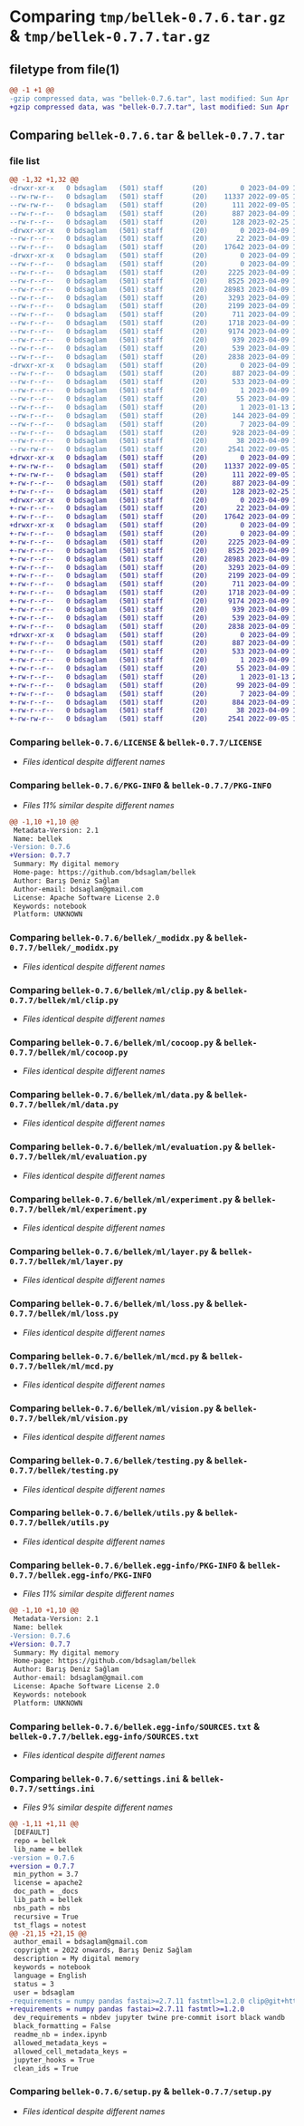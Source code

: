# Comparing `tmp/bellek-0.7.6.tar.gz` & `tmp/bellek-0.7.7.tar.gz`

## filetype from file(1)

```diff
@@ -1 +1 @@
-gzip compressed data, was "bellek-0.7.6.tar", last modified: Sun Apr  9 15:18:08 2023, max compression
+gzip compressed data, was "bellek-0.7.7.tar", last modified: Sun Apr  9 15:21:30 2023, max compression
```

## Comparing `bellek-0.7.6.tar` & `bellek-0.7.7.tar`

### file list

```diff
@@ -1,32 +1,32 @@
-drwxr-xr-x   0 bdsaglam   (501) staff       (20)        0 2023-04-09 15:18:08.647697 bellek-0.7.6/
--rw-rw-r--   0 bdsaglam   (501) staff       (20)    11337 2022-09-05 16:31:43.000000 bellek-0.7.6/LICENSE
--rw-rw-r--   0 bdsaglam   (501) staff       (20)      111 2022-09-05 16:31:43.000000 bellek-0.7.6/MANIFEST.in
--rw-r--r--   0 bdsaglam   (501) staff       (20)      887 2023-04-09 15:18:08.647154 bellek-0.7.6/PKG-INFO
--rw-r--r--   0 bdsaglam   (501) staff       (20)      128 2023-02-25 13:23:11.000000 bellek-0.7.6/README.md
-drwxr-xr-x   0 bdsaglam   (501) staff       (20)        0 2023-04-09 15:18:08.632452 bellek-0.7.6/bellek/
--rw-r--r--   0 bdsaglam   (501) staff       (20)       22 2023-04-09 15:15:58.000000 bellek-0.7.6/bellek/__init__.py
--rw-r--r--   0 bdsaglam   (501) staff       (20)    17642 2023-04-09 15:16:03.000000 bellek-0.7.6/bellek/_modidx.py
-drwxr-xr-x   0 bdsaglam   (501) staff       (20)        0 2023-04-09 15:18:08.646209 bellek-0.7.6/bellek/ml/
--rw-r--r--   0 bdsaglam   (501) staff       (20)        0 2023-04-09 15:15:58.000000 bellek-0.7.6/bellek/ml/__init__.py
--rw-r--r--   0 bdsaglam   (501) staff       (20)     2225 2023-04-09 15:15:58.000000 bellek-0.7.6/bellek/ml/clip.py
--rw-r--r--   0 bdsaglam   (501) staff       (20)     8525 2023-04-09 15:15:58.000000 bellek-0.7.6/bellek/ml/cocoop.py
--rw-r--r--   0 bdsaglam   (501) staff       (20)    28983 2023-04-09 15:15:58.000000 bellek-0.7.6/bellek/ml/data.py
--rw-r--r--   0 bdsaglam   (501) staff       (20)     3293 2023-04-09 15:15:58.000000 bellek-0.7.6/bellek/ml/evaluation.py
--rw-r--r--   0 bdsaglam   (501) staff       (20)     2199 2023-04-09 15:15:58.000000 bellek-0.7.6/bellek/ml/experiment.py
--rw-r--r--   0 bdsaglam   (501) staff       (20)      711 2023-04-09 15:15:58.000000 bellek-0.7.6/bellek/ml/layer.py
--rw-r--r--   0 bdsaglam   (501) staff       (20)     1718 2023-04-09 15:15:58.000000 bellek-0.7.6/bellek/ml/loss.py
--rw-r--r--   0 bdsaglam   (501) staff       (20)     9174 2023-04-09 15:15:58.000000 bellek-0.7.6/bellek/ml/mcd.py
--rw-r--r--   0 bdsaglam   (501) staff       (20)      939 2023-04-09 15:15:58.000000 bellek-0.7.6/bellek/ml/vision.py
--rw-r--r--   0 bdsaglam   (501) staff       (20)      539 2023-04-09 15:15:58.000000 bellek-0.7.6/bellek/testing.py
--rw-r--r--   0 bdsaglam   (501) staff       (20)     2838 2023-04-09 15:15:58.000000 bellek-0.7.6/bellek/utils.py
-drwxr-xr-x   0 bdsaglam   (501) staff       (20)        0 2023-04-09 15:18:08.638113 bellek-0.7.6/bellek.egg-info/
--rw-r--r--   0 bdsaglam   (501) staff       (20)      887 2023-04-09 15:18:08.000000 bellek-0.7.6/bellek.egg-info/PKG-INFO
--rw-r--r--   0 bdsaglam   (501) staff       (20)      533 2023-04-09 15:18:08.000000 bellek-0.7.6/bellek.egg-info/SOURCES.txt
--rw-r--r--   0 bdsaglam   (501) staff       (20)        1 2023-04-09 15:18:08.000000 bellek-0.7.6/bellek.egg-info/dependency_links.txt
--rw-r--r--   0 bdsaglam   (501) staff       (20)       55 2023-04-09 15:18:08.000000 bellek-0.7.6/bellek.egg-info/entry_points.txt
--rw-r--r--   0 bdsaglam   (501) staff       (20)        1 2023-01-13 22:27:25.000000 bellek-0.7.6/bellek.egg-info/not-zip-safe
--rw-r--r--   0 bdsaglam   (501) staff       (20)      144 2023-04-09 15:18:08.000000 bellek-0.7.6/bellek.egg-info/requires.txt
--rw-r--r--   0 bdsaglam   (501) staff       (20)        7 2023-04-09 15:18:08.000000 bellek-0.7.6/bellek.egg-info/top_level.txt
--rw-r--r--   0 bdsaglam   (501) staff       (20)      928 2023-04-09 15:15:28.000000 bellek-0.7.6/settings.ini
--rw-r--r--   0 bdsaglam   (501) staff       (20)       38 2023-04-09 15:18:08.647883 bellek-0.7.6/setup.cfg
--rw-rw-r--   0 bdsaglam   (501) staff       (20)     2541 2022-09-05 16:31:43.000000 bellek-0.7.6/setup.py
+drwxr-xr-x   0 bdsaglam   (501) staff       (20)        0 2023-04-09 15:21:30.910493 bellek-0.7.7/
+-rw-rw-r--   0 bdsaglam   (501) staff       (20)    11337 2022-09-05 16:31:43.000000 bellek-0.7.7/LICENSE
+-rw-rw-r--   0 bdsaglam   (501) staff       (20)      111 2022-09-05 16:31:43.000000 bellek-0.7.7/MANIFEST.in
+-rw-r--r--   0 bdsaglam   (501) staff       (20)      887 2023-04-09 15:21:30.909985 bellek-0.7.7/PKG-INFO
+-rw-r--r--   0 bdsaglam   (501) staff       (20)      128 2023-02-25 13:23:11.000000 bellek-0.7.7/README.md
+drwxr-xr-x   0 bdsaglam   (501) staff       (20)        0 2023-04-09 15:21:30.898536 bellek-0.7.7/bellek/
+-rw-r--r--   0 bdsaglam   (501) staff       (20)       22 2023-04-09 15:21:18.000000 bellek-0.7.7/bellek/__init__.py
+-rw-r--r--   0 bdsaglam   (501) staff       (20)    17642 2023-04-09 15:21:18.000000 bellek-0.7.7/bellek/_modidx.py
+drwxr-xr-x   0 bdsaglam   (501) staff       (20)        0 2023-04-09 15:21:30.909105 bellek-0.7.7/bellek/ml/
+-rw-r--r--   0 bdsaglam   (501) staff       (20)        0 2023-04-09 15:21:18.000000 bellek-0.7.7/bellek/ml/__init__.py
+-rw-r--r--   0 bdsaglam   (501) staff       (20)     2225 2023-04-09 15:21:18.000000 bellek-0.7.7/bellek/ml/clip.py
+-rw-r--r--   0 bdsaglam   (501) staff       (20)     8525 2023-04-09 15:21:18.000000 bellek-0.7.7/bellek/ml/cocoop.py
+-rw-r--r--   0 bdsaglam   (501) staff       (20)    28983 2023-04-09 15:21:18.000000 bellek-0.7.7/bellek/ml/data.py
+-rw-r--r--   0 bdsaglam   (501) staff       (20)     3293 2023-04-09 15:21:18.000000 bellek-0.7.7/bellek/ml/evaluation.py
+-rw-r--r--   0 bdsaglam   (501) staff       (20)     2199 2023-04-09 15:21:18.000000 bellek-0.7.7/bellek/ml/experiment.py
+-rw-r--r--   0 bdsaglam   (501) staff       (20)      711 2023-04-09 15:21:18.000000 bellek-0.7.7/bellek/ml/layer.py
+-rw-r--r--   0 bdsaglam   (501) staff       (20)     1718 2023-04-09 15:21:18.000000 bellek-0.7.7/bellek/ml/loss.py
+-rw-r--r--   0 bdsaglam   (501) staff       (20)     9174 2023-04-09 15:21:18.000000 bellek-0.7.7/bellek/ml/mcd.py
+-rw-r--r--   0 bdsaglam   (501) staff       (20)      939 2023-04-09 15:21:18.000000 bellek-0.7.7/bellek/ml/vision.py
+-rw-r--r--   0 bdsaglam   (501) staff       (20)      539 2023-04-09 15:21:18.000000 bellek-0.7.7/bellek/testing.py
+-rw-r--r--   0 bdsaglam   (501) staff       (20)     2838 2023-04-09 15:21:18.000000 bellek-0.7.7/bellek/utils.py
+drwxr-xr-x   0 bdsaglam   (501) staff       (20)        0 2023-04-09 15:21:30.903548 bellek-0.7.7/bellek.egg-info/
+-rw-r--r--   0 bdsaglam   (501) staff       (20)      887 2023-04-09 15:21:30.000000 bellek-0.7.7/bellek.egg-info/PKG-INFO
+-rw-r--r--   0 bdsaglam   (501) staff       (20)      533 2023-04-09 15:21:30.000000 bellek-0.7.7/bellek.egg-info/SOURCES.txt
+-rw-r--r--   0 bdsaglam   (501) staff       (20)        1 2023-04-09 15:21:30.000000 bellek-0.7.7/bellek.egg-info/dependency_links.txt
+-rw-r--r--   0 bdsaglam   (501) staff       (20)       55 2023-04-09 15:21:30.000000 bellek-0.7.7/bellek.egg-info/entry_points.txt
+-rw-r--r--   0 bdsaglam   (501) staff       (20)        1 2023-01-13 22:27:25.000000 bellek-0.7.7/bellek.egg-info/not-zip-safe
+-rw-r--r--   0 bdsaglam   (501) staff       (20)       99 2023-04-09 15:21:30.000000 bellek-0.7.7/bellek.egg-info/requires.txt
+-rw-r--r--   0 bdsaglam   (501) staff       (20)        7 2023-04-09 15:21:30.000000 bellek-0.7.7/bellek.egg-info/top_level.txt
+-rw-r--r--   0 bdsaglam   (501) staff       (20)      884 2023-04-09 15:21:05.000000 bellek-0.7.7/settings.ini
+-rw-r--r--   0 bdsaglam   (501) staff       (20)       38 2023-04-09 15:21:30.910660 bellek-0.7.7/setup.cfg
+-rw-rw-r--   0 bdsaglam   (501) staff       (20)     2541 2022-09-05 16:31:43.000000 bellek-0.7.7/setup.py
```

### Comparing `bellek-0.7.6/LICENSE` & `bellek-0.7.7/LICENSE`

 * *Files identical despite different names*

### Comparing `bellek-0.7.6/PKG-INFO` & `bellek-0.7.7/PKG-INFO`

 * *Files 11% similar despite different names*

```diff
@@ -1,10 +1,10 @@
 Metadata-Version: 2.1
 Name: bellek
-Version: 0.7.6
+Version: 0.7.7
 Summary: My digital memory
 Home-page: https://github.com/bdsaglam/bellek
 Author: Barış Deniz Sağlam
 Author-email: bdsaglam@gmail.com
 License: Apache Software License 2.0
 Keywords: notebook
 Platform: UNKNOWN
```

### Comparing `bellek-0.7.6/bellek/_modidx.py` & `bellek-0.7.7/bellek/_modidx.py`

 * *Files identical despite different names*

### Comparing `bellek-0.7.6/bellek/ml/clip.py` & `bellek-0.7.7/bellek/ml/clip.py`

 * *Files identical despite different names*

### Comparing `bellek-0.7.6/bellek/ml/cocoop.py` & `bellek-0.7.7/bellek/ml/cocoop.py`

 * *Files identical despite different names*

### Comparing `bellek-0.7.6/bellek/ml/data.py` & `bellek-0.7.7/bellek/ml/data.py`

 * *Files identical despite different names*

### Comparing `bellek-0.7.6/bellek/ml/evaluation.py` & `bellek-0.7.7/bellek/ml/evaluation.py`

 * *Files identical despite different names*

### Comparing `bellek-0.7.6/bellek/ml/experiment.py` & `bellek-0.7.7/bellek/ml/experiment.py`

 * *Files identical despite different names*

### Comparing `bellek-0.7.6/bellek/ml/layer.py` & `bellek-0.7.7/bellek/ml/layer.py`

 * *Files identical despite different names*

### Comparing `bellek-0.7.6/bellek/ml/loss.py` & `bellek-0.7.7/bellek/ml/loss.py`

 * *Files identical despite different names*

### Comparing `bellek-0.7.6/bellek/ml/mcd.py` & `bellek-0.7.7/bellek/ml/mcd.py`

 * *Files identical despite different names*

### Comparing `bellek-0.7.6/bellek/ml/vision.py` & `bellek-0.7.7/bellek/ml/vision.py`

 * *Files identical despite different names*

### Comparing `bellek-0.7.6/bellek/testing.py` & `bellek-0.7.7/bellek/testing.py`

 * *Files identical despite different names*

### Comparing `bellek-0.7.6/bellek/utils.py` & `bellek-0.7.7/bellek/utils.py`

 * *Files identical despite different names*

### Comparing `bellek-0.7.6/bellek.egg-info/PKG-INFO` & `bellek-0.7.7/bellek.egg-info/PKG-INFO`

 * *Files 11% similar despite different names*

```diff
@@ -1,10 +1,10 @@
 Metadata-Version: 2.1
 Name: bellek
-Version: 0.7.6
+Version: 0.7.7
 Summary: My digital memory
 Home-page: https://github.com/bdsaglam/bellek
 Author: Barış Deniz Sağlam
 Author-email: bdsaglam@gmail.com
 License: Apache Software License 2.0
 Keywords: notebook
 Platform: UNKNOWN
```

### Comparing `bellek-0.7.6/bellek.egg-info/SOURCES.txt` & `bellek-0.7.7/bellek.egg-info/SOURCES.txt`

 * *Files identical despite different names*

### Comparing `bellek-0.7.6/settings.ini` & `bellek-0.7.7/settings.ini`

 * *Files 9% similar despite different names*

```diff
@@ -1,11 +1,11 @@
 [DEFAULT]
 repo = bellek
 lib_name = bellek
-version = 0.7.6
+version = 0.7.7
 min_python = 3.7
 license = apache2
 doc_path = _docs
 lib_path = bellek
 nbs_path = nbs
 recursive = True
 tst_flags = notest
@@ -21,15 +21,15 @@
 author_email = bdsaglam@gmail.com
 copyright = 2022 onwards, Barış Deniz Sağlam
 description = My digital memory
 keywords = notebook
 language = English
 status = 3
 user = bdsaglam
-requirements = numpy pandas fastai>=2.7.11 fastmtl>=1.2.0 clip@git+https://github.com/openai/CLIP.git
+requirements = numpy pandas fastai>=2.7.11 fastmtl>=1.2.0
 dev_requirements = nbdev jupyter twine pre-commit isort black wandb
 black_formatting = False
 readme_nb = index.ipynb
 allowed_metadata_keys = 
 allowed_cell_metadata_keys = 
 jupyter_hooks = True
 clean_ids = True
```

### Comparing `bellek-0.7.6/setup.py` & `bellek-0.7.7/setup.py`

 * *Files identical despite different names*

